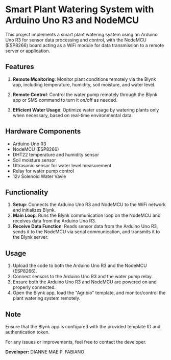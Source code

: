 # Smart Plant Watering System with Arduino Uno R3 and NodeMCU

This project implements a smart plant watering system using an Arduino Uno R3 for sensor data processing and control, with the NodeMCU (ESP8266) board acting as a WiFi module for data transmission to a remote server or application.

## Features

1. **Remote Monitoring**: Monitor plant conditions remotely via the Blynk app, including temperature, humidity, soil moisture, and water level.

2. **Remote Control**: Control the water pump remotely through the Blynk app or SMS command to turn it on/off as needed.

3. **Efficient Water Usage**: Optimize water usage by watering plants only when necessary, based on real-time environmental data.

## Hardware Components

- Arduino Uno R3
- NodeMCU (ESP8266)
- DHT22 temperature and humidity sensor
- Soil moisture sensor
- Ultrasonic sensor for water level measurement
- Relay for water pump control
- 12v Solenoid Water Vavle

## Functionality

1. **Setup**: Connects the Arduino Uno R3 and NodeMCU to the WiFi network and initializes Blynk.
2. **Main Loop**: Runs the Blynk communication loop on the NodeMCU and receives data from the Arduino Uno R3.
3. **Receive Data Function**: Reads sensor data from the Arduino Uno R3, sends it to the NodeMCU via serial communication, and transmits it to the Blynk server.

## Usage

1. Upload the code to both the Arduino Uno R3 and the NodeMCU (ESP8266).
2. Connect sensors to the Arduino Uno R3 and the water pump relay.
3. Ensure both the Arduino Uno R3 and NodeMCU are powered on and properly connected.
4. Open the Blynk app, load the "Agribio" template, and monitor/control the plant watering system remotely.

## Note

Ensure that the Blynk app is configured with the provided template ID and authentication token.

For any issues or improvements, feel free to contact the developer.

**Developer:** DIANNE MAE P. FABIANO
